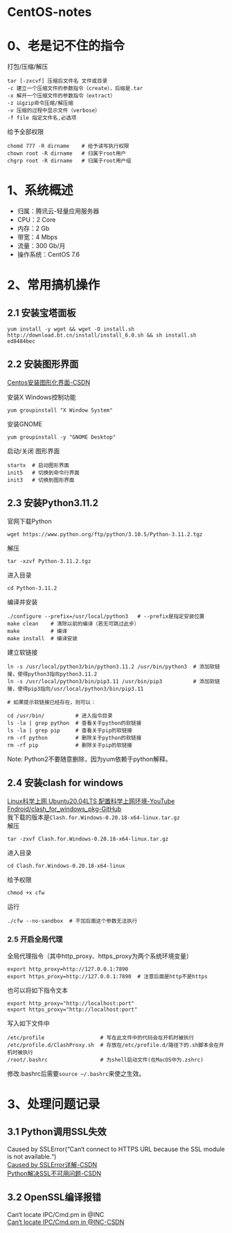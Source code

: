 # CentOS-notes

# 0、老是记不住的指令
打包/压缩/解压
```
tar [-zxcvf] 压缩后文件名 文件或目录
-c 建立一个压缩文件的参数指令（create），后缀是.tar
-x 解开一个压缩文件的参数指令（extract）
-z 以gzip命令压缩/解压缩
-v 压缩的过程中显示文件（verbose）
-f file 指定文件名,必选项
```
给予全部权限
```
chomd 777 -R dirname    # 给予读写执行权限
chown root -R dirname   # 归属于root用户
chgrp root -R dirname   # 归属于root用户组
```

# 1、系统概述
- 归属：腾讯云-轻量应用服务器
- CPU：2 Core
- 内存：2 Gb
- 带宽：4 Mbps
- 流量：300 Gb/月
- 操作系统：CentOS 7.6

# 2、常用搞机操作
## 2.1 安装宝塔面板
```
yum install -y wget && wget -O install.sh http://download.bt.cn/install/install_6.0.sh && sh install.sh ed8484bec
```
## 2.2 安装图形界面
[Centos安装图形化界面-CSDN](https://blog.csdn.net/qq_56418482/article/details/127161890)

安装X Windows控制功能
```
yum groupinstall "X Window System"
```
安装GNOME
```
yum groupinstall -y "GNOME Desktop"
```
启动/关闭 图形界面
```
startx  # 启动图形界面
init5   # 切换到命令行界面
init3   # 切换到图形界面
```
## 2.3 安装Python3.11.2
官网下载Python
```
wget https://www.python.org/ftp/python/3.10.5/Python-3.11.2.tgz
```
解压
```
tar -xzvf Python-3.11.2.tgz
```
进入目录
```
cd Python-3.11.2
```
编译并安装
```
./configure --prefix=/usr/local/python3   # --prefix是指定安装位置
make clean    # 清除以前的编译（若无可跳过此步）
make          # 编译
make install  # 编译安装
```
建立软链接
```
ln -s /usr/local/python3/bin/python3.11.2 /usr/bin/python3  # 添加软链接，使得python3指向python3.11.2
ln -s /usr/local/python3/bin/pip3.11 /usr/bin/pip3          # 添加软链接，使得pip3指向/usr/local/python3/bin/pip3.11

# 如果提示软链接已经存在，则可以：

cd /usr/bin/          # 进入指令目录
ls -la | grep python  # 查看关于python的软链接
ls -la | grep pip     # 查看关于pip的软链接
rm -rf python         # 删除关于python的软链接
rm -rf pip            # 删除关于pip的软链接
```
Note: Python2不要随意删除，因为yum依赖于python解释。
## 2.4 安装clash for windows
[Linux科学上网 Ubuntu20.04LTS 配置科学上网环境-YouTube](https://www.youtube.com/watch?v=pTlso8m_iRk&t=182s)  
[Fndroid/clash_for_windows_pkg-GitHub](https://github.com/Fndroid/clash_for_windows_pkg)  
我下载的版本是`Clash.for.Windows-0.20.18-x64-linux.tar.gz`    
解压 
```
tar -zxvf Clash.for.Windows-0.20.18-x64-linux.tar.gz
```
进入目录
```
cd Clash.for.Windows-0.20.18-x64-linux
```
给予权限
```
chmod +x cfw
```
运行
```
./cfw --no-sandbox  # 不加后面这个参数无法执行
```
### 2.5 开启全局代理
全局代理指令（其中http_proxy、https_proxy为两个系统环境变量）
```
export http_proxy=http://127.0.0.1:7890   
export https_proxy=http://127.0.0.1:7890  # 注意后面是http不是https
```
也可以将如下指令文本
```
export http_proxy="http://localhost:port"
export https_proxy="http://localhost:port"
```
写入如下文件中
```
/etc/profile                  # 写在此文件中的代码会在开机时被执行
/etc/profile.d/ClashProxy.sh  # 存放在/etc/profile.d/路径下的.sh脚本会在开机时被执行
/root/.bashrc                 # 为shell启动文件(在MacOS中为.zshrc)
```
修改.bashrc后需要`source ~/.bashrc`来使之生效。


# 3、处理问题记录
## 3.1 Python调用SSL失效
Caused by SSLError(“Can‘t connect to HTTPS URL because the SSL module is not available.“)   
[Caused by SSLError详解-CSDN](https://blog.csdn.net/bo_self_effacing/article/details/123628224)  
[Python解决SSL不可用问题-CSDN](https://blog.csdn.net/weixin_44894162/article/details/126342591)  
## 3.2 OpenSSL编译报错
Can‘t locate IPC/Cmd.pm in @INC  
[Can‘t locate IPC/Cmd.pm in @INC-CSDN](https://blog.csdn.net/sd4493091/article/details/122220902)
